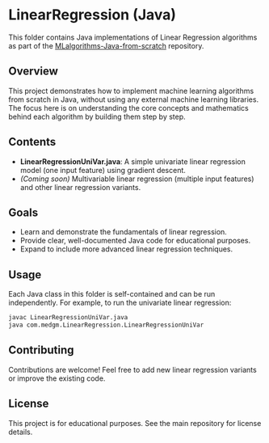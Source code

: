 # LinearRegression (Java)

This folder contains Java implementations of Linear Regression algorithms as part of the [MLalgorithms-Java-from-scratch](https://github.com/MedGm/MLalgorithms-Java-from-scratch) repository.

## Overview
This project demonstrates how to implement machine learning algorithms from scratch in Java, without using any external machine learning libraries. The focus here is on understanding the core concepts and mathematics behind each algorithm by building them step by step.

## Contents
- **LinearRegressionUniVar.java**: A simple univariate linear regression model (one input feature) using gradient descent.
- *(Coming soon)* Multivariable linear regression (multiple input features) and other linear regression variants.

## Goals
- Learn and demonstrate the fundamentals of linear regression.
- Provide clear, well-documented Java code for educational purposes.
- Expand to include more advanced linear regression techniques.

## Usage
Each Java class in this folder is self-contained and can be run independently. For example, to run the univariate linear regression:

```bash
javac LinearRegressionUniVar.java
java com.medgm.LinearRegression.LinearRegressionUniVar
```

## Contributing
Contributions are welcome! Feel free to add new linear regression variants or improve the existing code.

## License
This project is for educational purposes. See the main repository for license details.
